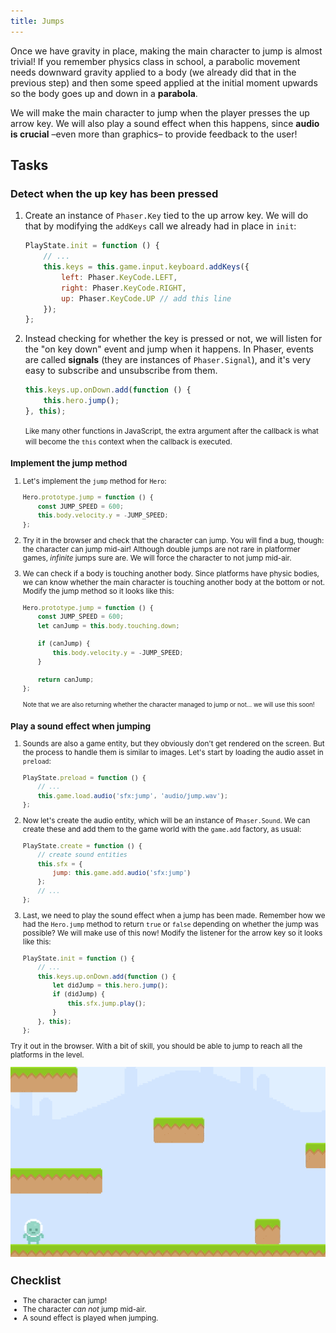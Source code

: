 ```yaml
---
title: Jumps
---
```


Once we have gravity in place, making the main character to jump is almost trivial! If you remember physics class in school, a parabolic movement needs downward gravity applied to a body (we already did that in the previous step) and then some speed applied at the initial moment upwards so the body goes up and down in a **parabola**.

We will make the main character to jump when the player presses the up arrow key. We will also play a sound effect when this happens, since **audio is crucial** –even more than graphics– to provide feedback to the user!

## Tasks

### Detect when the up key has been pressed

1. Create an instance of `Phaser.Key` tied to the up arrow key. We will do that by modifying the `addKeys` call we already had in place in `init`:

    ```js
    PlayState.init = function () {
        // ...
        this.keys = this.game.input.keyboard.addKeys({
            left: Phaser.KeyCode.LEFT,
            right: Phaser.KeyCode.RIGHT,
            up: Phaser.KeyCode.UP // add this line
        });
    };
    ```

1. Instead checking for whether the key is pressed or not, we will listen for the "on key down" event and jump when it happens. In Phaser, events are called **signals** (they are instances of `Phaser.Signal`), and it's very easy to subscribe and unsubscribe from them.

    ```js
    this.keys.up.onDown.add(function () {
        this.hero.jump();
    }, this);
    ```

    <small>Like many other functions in JavaScript, the extra argument after the callback is what will become the `this` context when the callback is executed.

### Implement the jump method

1. Let's implement the `jump` method for `Hero`:

    ```js
    Hero.prototype.jump = function () {
        const JUMP_SPEED = 600;
        this.body.velocity.y = -JUMP_SPEED;
    };
    ```

1. Try it in the browser and check that the character can jump. You will find a bug, though: the character can jump mid-air! Although double jumps are not rare in platformer games, _infinite_ jumps sure are. We will force the character to not jump mid-air.

1. We can check if a body is touching another body. Since platforms have physic bodies, we can know whether the main character is touching another body at the bottom or not. Modify the jump method so it looks like this:

    ```js
    Hero.prototype.jump = function () {
        const JUMP_SPEED = 600;
        let canJump = this.body.touching.down;

        if (canJump) {
            this.body.velocity.y = -JUMP_SPEED;
        }

        return canJump;
    };
    ```

    <small>Note that we are also returning whether the character managed to jump or not… we will use this soon!</small>

### Play a sound effect when jumping

1. Sounds are also a game entity, but they obviously don't get rendered on the screen. But the process to handle them is similar to images. Let's start by loading the audio asset in `preload`:

    ```js
    PlayState.preload = function () {
        // ...
        this.game.load.audio('sfx:jump', 'audio/jump.wav');
    };
    ```

1. Now let's create the audio entity, which will be an instance of `Phaser.Sound`. We can create these and add them to the game world with the `game.add` factory, as usual:

    ```js
    PlayState.create = function () {
        // create sound entities
        this.sfx = {
            jump: this.game.add.audio('sfx:jump')
        };
        // ...
    };
    ```

1. Last, we need to play the sound effect when a jump has been made. Remember how we had the `Hero.jump` method to return `true` or `false` depending on whether the jump was possible? We will make use of this now! Modify the listener for the arrow key so it looks like this:

    ```js
    PlayState.init = function () {
        // ...
        this.keys.up.onDown.add(function () {
            let didJump = this.hero.jump();
            if (didJump) {
                this.sfx.jump.play();
            }
        }, this);
    };
    ```

Try it out in the browser. With a bit of skill, you should be able to jump to reach all the platforms in the level.

![Main character jumping](/assets/platformer/hero_jump.gif)


## Checklist

- The character can jump!
- The character _can not_ jump mid-air.
- A sound effect is played when jumping.
